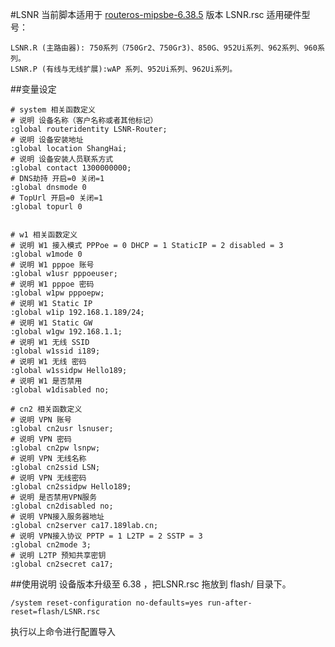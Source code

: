 ﻿#LSNR
当前脚本适用于 [routeros-mipsbe-6.38.5](http://download2.mikrotik.com/routeros/6.38.5/routeros-mipsbe-6.38.5.npk)  版本 
 LSNR.rsc 适用硬件型号：
```
LSNR.R (主路由器): 750系列（750Gr2、750Gr3)、850G、952Ui系列、962系列、960系列。
LSNR.P (有线与无线扩展):wAP 系列、952Ui系列、962Ui系列。
```

##变量设定 
```
# system 相关函数定义
# 说明 设备名称（客户名称或者其他标记）
:global routeridentity LSNR-Router;
# 说明 设备安装地址 
:global location ShangHai;
# 说明 设备安装人员联系方式 
:global contact 1300000000;
# DNS劫持 开启=0 关闭=1
:global dnsmode 0
# TopUrl 开启=0 关闭=1
:global topurl 0


# w1 相关函数定义
# 说明 W1 接入模式 PPPoe = 0 DHCP = 1 StaticIP = 2 disabled = 3
:global w1mode 0
# 说明 W1 pppoe 账号
:global w1usr pppoeuser;
# 说明 W1 pppoe 密码
:global w1pw pppoepw;
# 说明 W1 Static IP
:global w1ip 192.168.1.189/24;
# 说明 W1 Static GW
:global w1gw 192.168.1.1;
# 说明 W1 无线 SSID
:global w1ssid i189;
# 说明 W1 无线 密码
:global w1ssidpw Hello189;
# 说明 W1 是否禁用
:global w1disabled no;

# cn2 相关函数定义
# 说明 VPN 账号
:global cn2usr lsnuser;
# 说明 VPN 密码
:global cn2pw lsnpw;
# 说明 VPN 无线名称
:global cn2ssid LSN;
# 说明 VPN 无线密码
:global cn2ssidpw Hello189;
# 说明 是否禁用VPN服务
:global cn2disabled no;
# 说明 VPN接入服务器地址
:global cn2server ca17.189lab.cn;
# 说明 VPN接入协议 PPTP = 1 L2TP = 2 SSTP = 3
:global cn2mode 3;
# 说明 L2TP 预知共享密钥
:global cn2secret ca17;
```


##使用说明
  设备版本升级至 6.38 ，把LSNR.rsc 拖放到 flash/ 目录下。
```
/system reset-configuration no-defaults=yes run-after-reset=flash/LSNR.rsc
```
  执行以上命令进行配置导入